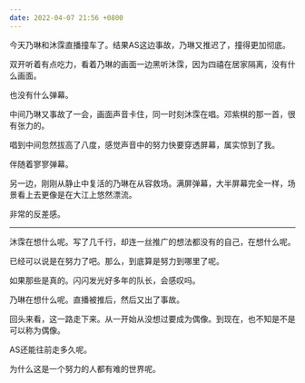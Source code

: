 ```yaml
---
date: 2022-04-07 21:56 +0800
---
```

<!-- more -->

今天乃琳和沐霂直播撞车了。结果AS这边事故，乃琳又推迟了，撞得更加彻底。

双开听着有点吃力，看着乃琳的画面一边黑听沐霂，因为四禧在居家隔离，没有什么画面。

也没有什么弹幕。

中间乃琳又事故了一会，画面声音卡住，同一时刻沐霂在唱。邓紫棋的那一首，很有张力的。

唱到中间忽然拔高了八度，感觉声音中的努力快要穿透屏幕，属实惊到了我。

伴随着寥寥弹幕。

另一边，刚刚从静止中复活的乃琳在从容救场。满屏弹幕，大半屏幕完全一样，场景看上去更像是在大江上悠然漂流。

非常的反差感。

----

沐霂在想什么呢。写了几千行，却连一丝推广的想法都没有的自己，在想什么呢。

已经可以说是在努力了吧。那么，到底算是努力到哪里了呢。

如果那些是真的。闪闪发光好多年的队长，会感叹吗。

乃琳在想什么呢。直播被推后，然后又出了事故。

回头来看，这一路走下来。从一开始从没想过要成为偶像。到现在，也不知是不是可以称为偶像。

AS还能往前走多久呢。

为什么这是一个努力的人都有难的世界呢。
